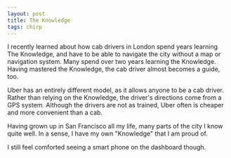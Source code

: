 ```yaml
---
layout: post
title: The Knowledge
tags: chirp
---
```

I recently learned about how cab drivers in London spend years learning The Knowledge, and have to be able to navigate the city without a map or navigation system. Many spend over two years learning the Knowledge. Having mastered the Knowledge, the cab driver almost becomes a guide, too.

Uber has an entirely different model, as it allows anyone to be a cab driver. Rather than relying on the Knowledge, the driver's directions come from a GPS system. Although the drivers are not as trained, Uber often is cheaper and more convenient than a cab.

Having grown up in San Francisco all my life, many parts of the city I know quite well. In a sense, I have my own "Knowledge" that I am proud of. 

I still feel comforted seeing a smart phone on the dashboard though.

